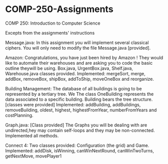 # COMP-250-Assignments
COMP 250: Introduction to Computer Science

Excepts from the assignments' instructions

Message.java: In this assignment you will implement several classical ciphers.
You will only need to modify the file Message.java [provided].


Amazon: Congratulations, you have just been hired by Amazon ! They would like to automate 
their warehouses and are asking you to code the basic outline theywill be using.
Box.java, UrgentBox.java, Shelf.java, Warehouse.java classes provided. 
Implemented: mergeSort, merge, addBox, removeBox, shipBox, addToShip, moveOneBox and reorganize. 


Building Management: The database of all buildings is going to be represented by a tertiary tree. We 
The class OneBuilding represents the data associated to a specific building. Building bears the tree structure. [classes were provided]
Implemented: addBuilding, addBuildings, removeBuilding, oldest, highest, highestFromYear, numberFromYears and costPlanning. 


Graph.java: [Class provided] 
The Graphs you will be dealing with are undirected,hey may contain self-loops and they may be non-connected.
Implemented all methods. 

Connect 4: 
Two classes provided: Configuration (the grid) and Game. 
Implemented: addDisk, isWinning, canWinNextRound, canWinTwoTurns, getNextMove, movePlayer1

